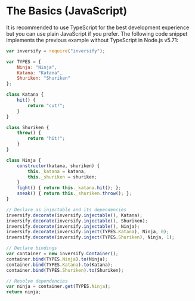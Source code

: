 # The Basics (JavaScript)
It is recommended to use TypeScript for the best development experience but you can use plain JavaScript
if you prefer. The following code snippet implements the previous example without TypeScript in Node.js v5.71: 

```js
var inversify = require("inversify");

var TYPES = {
    Ninja: "Ninja",
    Katana: "Katana",
    Shuriken: "Shuriken"
};

class Katana {
    hit() {
        return "cut!";
    }
}

class Shuriken {
    throw() {
        return "hit!";
    }
}

class Ninja {
    constructor(katana, shuriken) {
        this._katana = katana;
        this._shuriken = shuriken;
    }
    fight() { return this._katana.hit(); };
    sneak() { return this._shuriken.throw(); };
}

// Declare as injectable and its dependencies
inversify.decorate(inversify.injectable(), Katana);
inversify.decorate(inversify.injectable(), Shuriken);
inversify.decorate(inversify.injectable(), Ninja);
inversify.decorate(inversify.inject(TYPES.Katana), Ninja, 0);
inversify.decorate(inversify.inject(TYPES.Shuriken), Ninja, 1);

// Declare bindings
var container = new inversify.Container();
container.bind(TYPES.Ninja).to(Ninja);
container.bind(TYPES.Katana).to(Katana);
container.bind(TYPES.Shuriken).to(Shuriken);

// Resolve dependencies
var ninja = container.get(TYPES.Ninja);
return ninja;
```
